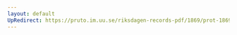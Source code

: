 ```yaml
---
layout: default
UpRedirect: https://pruto.im.uu.se/riksdagen-records-pdf/1869/prot-1869--fk--301.pdf
---
```

